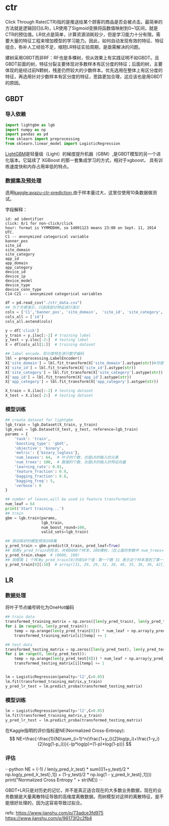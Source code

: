 # ctr

Click Through Rate(CTR)指的是推送给某个顾客的商品是否会被点击。最简单的方法就是逻辑回归(LR)，LR使用了Sigmoid变换将函数值映射到0~1区间，就是CTR的预估值。LR优点是简单，计算资源消耗较少，但是学习能力十分有限。需要大量的特征工程来增加模型的学习能力。因此，如何自动发现有效的特征、特征组合，弥补人工经验不足，缩短LR特征实验周期，是亟需解决的问题。

建树采用GBDT而非RF：RF也是多棵树，但从效果上有实践证明不如GBDT。且GBDT前面的树，特征分裂主要体现对多数样本有区分度的特征；后面的树，主要体现的是经过前N颗树，残差仍然较大的少数样本。优先选用在整体上有区分度的特征，再选用针对少数样本有区分度的特征，思路更加合理，这应该也是用GBDT的原因。


## GBDT

### 导入依赖
```python
import lightgbm as lgb
import numpy as np
import pandas as pd
from sklearn import preprocessing
from sklearn.linear_model import LogisticRegression
```
[LightGBM](https://blog.csdn.net/zhong_ddbb/article/details/106244036)是轻量级（Light）的梯度提升机器（GBM）,是GBDT模型的另一个进化版本。它延续了 XGBoost 的那一套集成学习的方式，相对于xgboost， 具有训练速度快和内存占用率低的特点。


### 数据集及预处理
选用[kaggle:avazu-ctr-prediction](https://links.jianshu.com/go?to=https%3A%2F%2Fwww.kaggle.com%2Fc%2Favazu-ctr-prediction),由于样本量过大，这里仅使用10条数据做测试。

字段解释：
```
id: ad identifier
click: 0/1 for non-click/click
hour: format is YYMMDDHH, so 14091123 means 23:00 on Sept. 11, 2014 UTC.
C1 -- anonymized categorical variable
banner_pos
site_id
site_domain
site_category
app_id
app_domain
app_category
device_id
device_ip
device_model
device_type
device_conn_type
C14-C21 -- anonymized categorical variables
```


```python
df = pd.read_csv("./ctr_data.csv")
## 为了方便演示，只选择部分特征进行演示
cols = ['C1','banner_pos', 'site_domain',  'site_id', 'site_category','app_id', 'app_category',  'device_type',  'device_conn_type', 'C14', 'C15','C16']
cols_all = ['id']
cols_all.extend(cols)

y = df['click']  
y_train = y.iloc[:-2] # training label
y_test = y.iloc[-2:]  # testing label
X = df[cols_all[1:]]  # training dataset

## label encode，将分类特生进行数字编码
lbl = preprocessing.LabelEncoder()
X['site_domain'] = lbl.fit_transform(X['site_domain'].astype(str))#将提示的包含错误数据类型这一列进行转换
X['site_id'] = lbl.fit_transform(X['site_id'].astype(str))
X['site_category'] = lbl.fit_transform(X['site_category'].astype(str))
X['app_id'] = lbl.fit_transform(X['app_id'].astype(str))
X['app_category'] = lbl.fit_transform(X['app_category'].astype(str))

X_train = X.iloc[:-2] # testing dataset
X_test = X.iloc[-2:]  # testing dataset
```

### 模型训练

```python
## create dataset for lightgbm
lgb_train = lgb.Dataset(X_train, y_train)
lgb_eval = lgb.Dataset(X_test, y_test, reference=lgb_train)
params = {
    'task': 'train',
    'boosting_type': 'gbdt',
    'objective': 'binary',
    'metric': {'binary_logloss'},
    'num_leaves': 64,  # 叶子的个数，也是LR的输入的元素
    'num_trees': 100,  # 数据的个数，也是LR的输入的特征向量
    'learning_rate': 0.01,
    'feature_fraction': 0.9,
    'bagging_fraction': 0.8,
    'bagging_freq': 5,
    'verbose': 0
}

## number of leaves,will be used in feature transformation
num_leaf = 64
print('Start training...')
## train
gbm = lgb.train(params,
                lgb_train,
                num_boost_round=100,
                valid_sets=lgb_train)

## 用训练好的模型预测训练集
y_pred_train = gbm.predict(X_train, pred_leaf=True)
## 观察y_pred_train的形状，共有8000个样本，100棵树，（在上面的参数中 num_trees=100)
y_pred_train.shape  # (8000, 100)
## 观察第 1 个样本y_pred_train[0]的前10个值：第一个数 31 表示这个样本落到了第一颗树的 31 叶子节点，29 表示落到了第二棵树的 29 叶子节点，注意31 、29表示节点编号，从0开始到63。
y_pred_train[0][:10]  # array([31, 29, 29, 32, 38, 46, 35, 36, 36, 42])


```


## LR

### 数据处理
将叶子节点编号转化为OneHot编码
```python
## train data
transformed_training_matrix = np.zeros([len(y_pred_train), len(y_pred_train[0]) * num_leaf],dtype=np.int64)  # N * num_tress * num_leafs
for i in range(0, len(y_pred_train)):
    temp = np.arange(len(y_pred_train[0])) * num_leaf + np.array(y_pred_train[i])
    transformed_training_matrix[i][temp] += 1

## test data
transformed_testing_matrix = np.zeros([len(y_pred_test), len(y_pred_test[0]) * num_leaf], dtype=np.int64)
for i in range(0, len(y_pred_test)):
    temp = np.arange(len(y_pred_test[0])) * num_leaf + np.array(y_pred_test[i])
    transformed_testing_matrix[i][temp] += 1


lm = LogisticRegression(penalty='l2',C=0.05)
lm.fit(transformed_training_matrix,y_train) 
y_pred_lr_test = lm.predict_proba(transformed_testing_matrix) 
```

### 模型训练

```python
lm = LogisticRegression(penalty='l2',C=0.05)
lm.fit(transformed_training_matrix,y_train) 
y_pred_lr_test = lm.predict_proba(transformed_testing_matrix) 
```

在Kaggle指明的评价指标是NE(Normalized Cross-Entropy):
$$ 
NE=\frac{-\frac{1}{N}\sum_(i=1)^n(\frac{1+y_i}{2}log(p_i)+\frac{1-y_i}{2}log(1-p_i))}{-(p*log(p)+(1-p)*log(1-p))}
$$


### 评估

···python
NE = (-1) / len(y_pred_lr_test) * sum(((1+y_test)/2 * np.log(y_pred_lr_test[:,1]) +  (1-y_test)/2 * np.log(1 - y_pred_lr_test[:,1])))
print("Normalized Cross Entropy " + str(NE))
···

GBDT+LR只是对历史的记忆，并不是真正适合现在的大多数业务数据，现在的业务数据是大量离散特征导致的高维度离散数据。而树模型对这样的离散特征，是不能很好处理的，因为这容易导致过拟合。

refs:
https://www.jianshu.com/p/73adce3fd975
https://www.jianshu.com/p/96173f2c2fb4